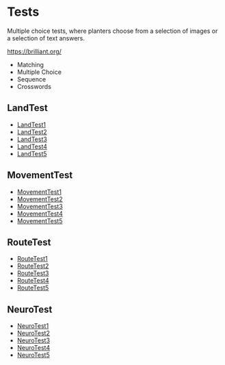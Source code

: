 # Tests

Multiple choice tests, where planters choose from a selection of images or a selection of text answers.

https://brilliant.org/


- Matching
- Multiple Choice
- Sequence
- Crosswords

## LandTest

- [LandTest1]()
- [LandTest2]()
- [LandTest3]()
- [LandTest4]()
- [LandTest5]()

## MovementTest

- [MovementTest1]()
- [MovementTest2]()
- [MovementTest3]()
- [MovementTest4]()
- [MovementTest5]()

## RouteTest

- [RouteTest1]()
- [RouteTest2]()
- [RouteTest3]()
- [RouteTest4]()
- [RouteTest5]()

## NeuroTest

- [NeuroTest1]()
- [NeuroTest2]()
- [NeuroTest3]()
- [NeuroTest4]()
- [NeuroTest5]()